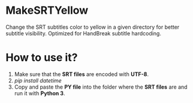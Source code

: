 # MakeSRTYellow
Change the SRT subtitles color to yellow in a given directory for better subtitle visibility. Optimized for HandBreak subtitle hardcoding.

# How to use it?
1. Make sure that the **SRT files** are encoded with **UTF-8**.
2. *pip install datetime*
3. Copy and paste the **PY file** into the folder where the **SRT files** are and run it with **Python 3**.
